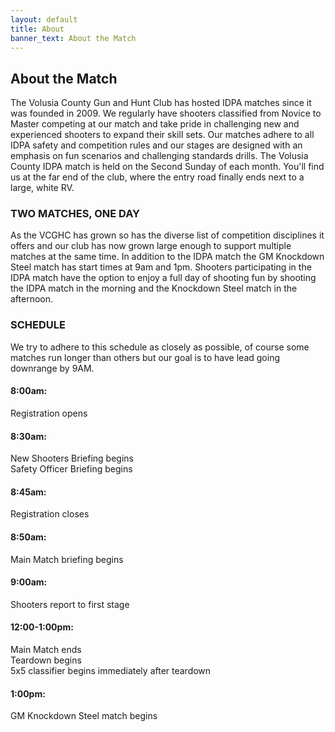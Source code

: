 ```yaml
---
layout: default
title: About
banner_text: About the Match
---
```


## About the Match

The Volusia County Gun and Hunt Club has hosted IDPA matches since it was founded in 2009. We regularly have shooters classified from Novice to 
Master competing at our match and take pride in challenging new and experienced shooters to expand their skill sets. Our matches adhere to all IDPA 
safety and competition rules and our stages are designed with an emphasis on fun scenarios 
and challenging standards drills. The Volusia County IDPA match is held on the Second Sunday of each month. You'll find us 
at the far end of the club, where the entry road finally ends next to a large, white RV.

### TWO MATCHES, ONE DAY

As the VCGHC has grown so has the diverse list of competition disciplines it offers and our club has now grown large enough to support 
multiple matches at the same time. In addition to the IDPA match the GM Knockdown Steel match has start times at 9am and 1pm. 
Shooters participating in the IDPA match have the option to enjoy a full day of shooting fun by shooting the IDPA match in the 
morning and the Knockdown Steel match in the afternoon. 

### SCHEDULE

We try to adhere to this schedule as closely as possible, of course some matches run longer than others but our goal is to have 
lead going downrange by 9AM.  
  
#### 8:00am: 
Registration opens

#### 8:30am:
New Shooters Briefing begins  
Safety Officer Briefing begins
  
#### 8:45am:
Registration closes

#### 8:50am:
Main Match briefing begins

#### 9:00am:
Shooters report to first stage

#### 12:00-1:00pm:
Main Match ends  
Teardown begins  
5x5 classifier begins immediately after teardown

#### 1:00pm:
GM Knockdown Steel match begins
     


